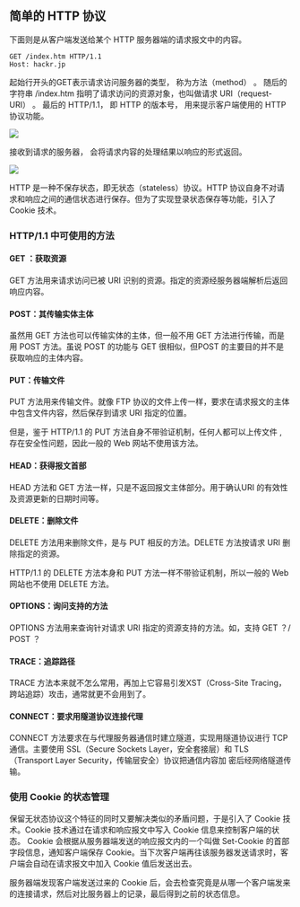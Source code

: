 ## 简单的 HTTP 协议

下面则是从客户端发送给某个 HTTP 服务器端的请求报文中的内容。 

```
GET /index.htm HTTP/1.1
Host: hackr.jp
```

起始行开头的GET表示请求访问服务器的类型， 称为方法（method） 。 随后的字符串 /index.htm 指明了请求访问的资源对象，也叫做请求 URI（request-URI） 。 最后的 HTTP/1.1， 即 HTTP 的版本号， 用来提示客户端使用的 HTTP 协议功能。 

<div>
    <image src="../img/http pro.png"></image>
</div>

接收到请求的服务器， 会将请求内容的处理结果以响应的形式返回。 

<div>
    <image src="../img/http pro2.png"></image>
</div>

HTTP 是一种不保存状态，即无状态（stateless）协议。HTTP 协议自身不对请求和响应之间的通信状态进行保存。但为了实现登录状态保存等功能，引入了 Cookie 技术。

### HTTP/1.1 中可使用的方法

#### GET ：获取资源

GET 方法用来请求访问已被 URI 识别的资源。指定的资源经服务器端解析后返回响应内容。

#### POST：其传输实体主体

虽然用 GET 方法也可以传输实体的主体，但一般不用 GET 方法进行传输，而是用 POST 方法。虽说 POST 的功能与 GET 很相似，但POST 的主要目的并不是获取响应的主体内容。

#### PUT：传输文件

PUT 方法用来传输文件。就像 FTP 协议的文件上传一样，要求在请求报文的主体中包含文件内容，然后保存到请求 URI 指定的位置。

但是，鉴于 HTTP/1.1 的 PUT 方法自身不带验证机制，任何人都可以上传文件 , 存在安全性问题，因此一般的 Web 网站不使用该方法。

#### HEAD：获得报文首部

HEAD 方法和 GET 方法一样，只是不返回报文主体部分。用于确认URI 的有效性及资源更新的日期时间等。

#### DELETE：删除文件

DELETE 方法用来删除文件，是与 PUT 相反的方法。DELETE 方法按请求 URI 删除指定的资源。

HTTP/1.1 的 DELETE 方法本身和 PUT 方法一样不带验证机制，所以一般的 Web 网站也不使用 DELETE 方法。

#### OPTIONS：询问支持的方法

OPTIONS 方法用来查询针对请求 URI 指定的资源支持的方法。如，支持 GET ？/ POST ？

#### TRACE：追踪路径

TRACE 方法本来就不怎么常用，再加上它容易引发XST（Cross-Site Tracing，跨站追踪）攻击，通常就更不会用到了。

#### CONNECT：要求用隧道协议连接代理

CONNECT 方法要求在与代理服务器通信时建立隧道，实现用隧道协议进行 TCP 通信。主要使用 SSL（Secure Sockets Layer，安全套接层）和 TLS（Transport Layer Security，传输层安全）协议把通信内容加 密后经网络隧道传输。

### 使用 Cookie 的状态管理

保留无状态协议这个特征的同时又要解决类似的矛盾问题，于是引入了 Cookie 技术。Cookie 技术通过在请求和响应报文中写入 Cookie 信息来控制客户端的状态。
Cookie 会根据从服务器端发送的响应报文内的一个叫做 Set-Cookie 的首部字段信息，通知客户端保存 Cookie。当下次客户端再往该服务器发送请求时，客户端会自动在请求报文中加入 Cookie 值后发送出去。

服务器端发现客户端发送过来的 Cookie 后，会去检查究竟是从哪一个客户端发来的连接请求，然后对比服务器上的记录，最后得到之前的状态信息。